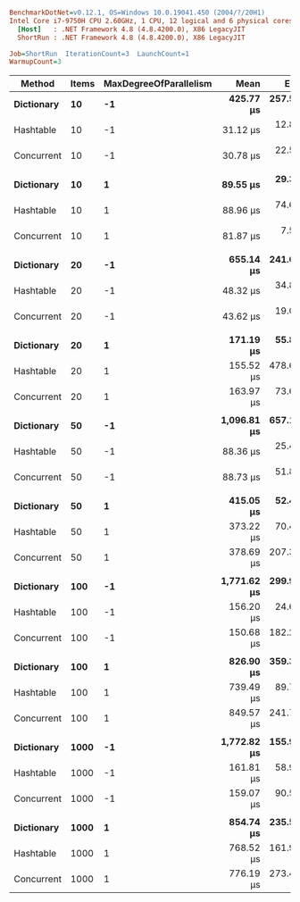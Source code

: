 ``` ini

BenchmarkDotNet=v0.12.1, OS=Windows 10.0.19041.450 (2004/?/20H1)
Intel Core i7-9750H CPU 2.60GHz, 1 CPU, 12 logical and 6 physical cores
  [Host]   : .NET Framework 4.8 (4.8.4200.0), X86 LegacyJIT
  ShortRun : .NET Framework 4.8 (4.8.4200.0), X86 LegacyJIT

Job=ShortRun  IterationCount=3  LaunchCount=1  
WarmupCount=3  

```
|     Method | Items | MaxDegreeOfParallelism |        Mean |      Error |    StdDev | Ratio | RatioSD |
|----------- |------ |----------------------- |------------:|-----------:|----------:|------:|--------:|
| **Dictionary** |    **10** |                     **-1** |   **425.77 μs** | **257.589 μs** | **14.119 μs** |  **1.00** |    **0.00** |
|  Hashtable |    10 |                     -1 |    31.12 μs |  12.835 μs |  0.704 μs |  0.07 |    0.00 |
| Concurrent |    10 |                     -1 |    30.78 μs |  22.590 μs |  1.238 μs |  0.07 |    0.00 |
|            |       |                        |             |            |           |       |         |
| **Dictionary** |    **10** |                      **1** |    **89.55 μs** |  **29.334 μs** |  **1.608 μs** |  **1.00** |    **0.00** |
|  Hashtable |    10 |                      1 |    88.96 μs |  74.619 μs |  4.090 μs |  0.99 |    0.06 |
| Concurrent |    10 |                      1 |    81.87 μs |   7.595 μs |  0.416 μs |  0.91 |    0.02 |
|            |       |                        |             |            |           |       |         |
| **Dictionary** |    **20** |                     **-1** |   **655.14 μs** | **241.089 μs** | **13.215 μs** |  **1.00** |    **0.00** |
|  Hashtable |    20 |                     -1 |    48.32 μs |  34.843 μs |  1.910 μs |  0.07 |    0.00 |
| Concurrent |    20 |                     -1 |    43.62 μs |  19.038 μs |  1.044 μs |  0.07 |    0.00 |
|            |       |                        |             |            |           |       |         |
| **Dictionary** |    **20** |                      **1** |   **171.19 μs** |  **55.811 μs** |  **3.059 μs** |  **1.00** |    **0.00** |
|  Hashtable |    20 |                      1 |   155.52 μs | 478.692 μs | 26.239 μs |  0.91 |    0.14 |
| Concurrent |    20 |                      1 |   163.97 μs |  73.652 μs |  4.037 μs |  0.96 |    0.04 |
|            |       |                        |             |            |           |       |         |
| **Dictionary** |    **50** |                     **-1** | **1,096.81 μs** | **657.136 μs** | **36.020 μs** |  **1.00** |    **0.00** |
|  Hashtable |    50 |                     -1 |    88.36 μs |  25.418 μs |  1.393 μs |  0.08 |    0.00 |
| Concurrent |    50 |                     -1 |    88.73 μs |  51.868 μs |  2.843 μs |  0.08 |    0.01 |
|            |       |                        |             |            |           |       |         |
| **Dictionary** |    **50** |                      **1** |   **415.05 μs** |  **52.475 μs** |  **2.876 μs** |  **1.00** |    **0.00** |
|  Hashtable |    50 |                      1 |   373.22 μs |  70.482 μs |  3.863 μs |  0.90 |    0.00 |
| Concurrent |    50 |                      1 |   378.69 μs | 207.342 μs | 11.365 μs |  0.91 |    0.03 |
|            |       |                        |             |            |           |       |         |
| **Dictionary** |   **100** |                     **-1** | **1,771.62 μs** | **299.965 μs** | **16.442 μs** |  **1.00** |    **0.00** |
|  Hashtable |   100 |                     -1 |   156.20 μs |  24.608 μs |  1.349 μs |  0.09 |    0.00 |
| Concurrent |   100 |                     -1 |   150.68 μs | 182.228 μs |  9.989 μs |  0.09 |    0.01 |
|            |       |                        |             |            |           |       |         |
| **Dictionary** |   **100** |                      **1** |   **826.90 μs** | **359.381 μs** | **19.699 μs** |  **1.00** |    **0.00** |
|  Hashtable |   100 |                      1 |   739.49 μs |  89.762 μs |  4.920 μs |  0.89 |    0.02 |
| Concurrent |   100 |                      1 |   849.57 μs | 241.710 μs | 13.249 μs |  1.03 |    0.04 |
|            |       |                        |             |            |           |       |         |
| **Dictionary** |  **1000** |                     **-1** | **1,772.82 μs** | **155.942 μs** |  **8.548 μs** |  **1.00** |    **0.00** |
|  Hashtable |  1000 |                     -1 |   161.81 μs |  58.912 μs |  3.229 μs |  0.09 |    0.00 |
| Concurrent |  1000 |                     -1 |   159.07 μs |  90.500 μs |  4.961 μs |  0.09 |    0.00 |
|            |       |                        |             |            |           |       |         |
| **Dictionary** |  **1000** |                      **1** |   **854.74 μs** | **235.536 μs** | **12.911 μs** |  **1.00** |    **0.00** |
|  Hashtable |  1000 |                      1 |   768.52 μs | 161.927 μs |  8.876 μs |  0.90 |    0.02 |
| Concurrent |  1000 |                      1 |   776.19 μs | 273.466 μs | 14.990 μs |  0.91 |    0.03 |

